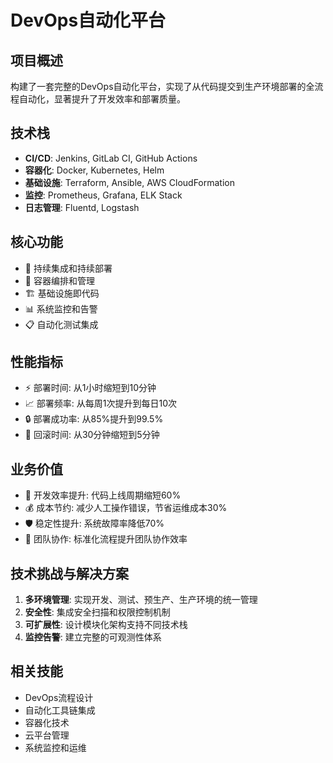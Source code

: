 # DevOps自动化平台

## 项目概述
构建了一套完整的DevOps自动化平台，实现了从代码提交到生产环境部署的全流程自动化，显著提升了开发效率和部署质量。

## 技术栈
- **CI/CD**: Jenkins, GitLab CI, GitHub Actions
- **容器化**: Docker, Kubernetes, Helm
- **基础设施**: Terraform, Ansible, AWS CloudFormation
- **监控**: Prometheus, Grafana, ELK Stack
- **日志管理**: Fluentd, Logstash

## 核心功能
- 🔄 持续集成和持续部署
- 🐳 容器编排和管理
- 🏗️ 基础设施即代码
- 📊 系统监控和告警
- 📋 自动化测试集成

## 性能指标
- ⚡ 部署时间: 从1小时缩短到10分钟
- 📈 部署频率: 从每周1次提升到每日10次
- 🔒 部署成功率: 从85%提升到99.5%
- 🔄 回滚时间: 从30分钟缩短到5分钟

## 业务价值
- 🚀 开发效率提升: 代码上线周期缩短60%
- 💰 成本节约: 减少人工操作错误，节省运维成本30%
- 🛡️ 稳定性提升: 系统故障率降低70%
- 👥 团队协作: 标准化流程提升团队协作效率

## 技术挑战与解决方案
1. **多环境管理**: 实现开发、测试、预生产、生产环境的统一管理
2. **安全性**: 集成安全扫描和权限控制机制
3. **可扩展性**: 设计模块化架构支持不同技术栈
4. **监控告警**: 建立完整的可观测性体系

## 相关技能
- DevOps流程设计
- 自动化工具链集成
- 容器化技术
- 云平台管理
- 系统监控和运维
